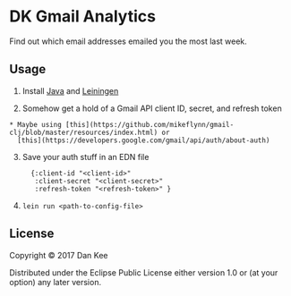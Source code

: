 DK Gmail Analytics
==================

Find out which email addresses emailed you the most last week.

Usage
-----

  1. Install [Java](https://java.com/en/download/) and [Leiningen](https://leiningen.org/#install)

  2. Somehow get a hold of a Gmail API client ID, secret, and refresh token

    * Maybe using [this](https://github.com/mikeflynn/gmail-clj/blob/master/resources/index.html) or
      [this](https://developers.google.com/gmail/api/auth/about-auth)

3. Save your auth stuff in an EDN file

         {:client-id "<client-id>"
          :client-secret "<client-secret>"
          :refresh-token "<refresh-token>" }

  4. `lein run <path-to-config-file>`

License
-------

Copyright © 2017 Dan Kee

Distributed under the Eclipse Public License either version 1.0 or (at
your option) any later version.
